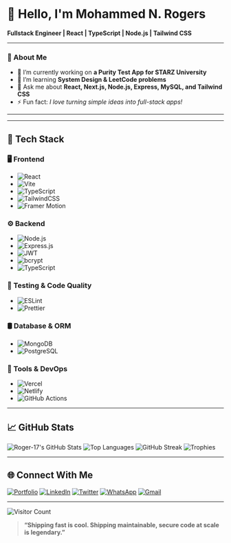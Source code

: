 # 👋 Hello, I'm **Mohammed N. Rogers**

**Fullstack Engineer | React | TypeScript | Node.js | Tailwind CSS**

---

### 🚀 About Me

- 🔭 I’m currently working on **a Purity Test App for STARZ University**
- 🌱 I’m learning **System Design & LeetCode problems**
- 💬 Ask me about **React, Next.js, Node.js, Express, MySQL, and Tailwind CSS**
- ⚡ Fun fact: *I love turning simple ideas into full-stack apps!*

---
---
## 🚀 Tech Stack

### 🖥️ Frontend
- ![React](https://img.shields.io/badge/React-20232A?style=for-the-badge&logo=react&logoColor=61DAFB)
- ![Vite](https://img.shields.io/badge/Vite-646CFF?style=for-the-badge&logo=vite&logoColor=white)
- ![TypeScript](https://img.shields.io/badge/TypeScript-3178C6?style=for-the-badge&logo=typescript&logoColor=white)
- ![TailwindCSS](https://img.shields.io/badge/TailwindCSS-38B2AC?style=for-the-badge&logo=tailwind-css&logoColor=white)
- ![Framer Motion](https://img.shields.io/badge/Framer%20Motion-000?style=for-the-badge&logo=framer&logoColor=white)

### ⚙️ Backend
- ![Node.js](https://img.shields.io/badge/Node.js-339933?style=for-the-badge&logo=node.js&logoColor=white)
- ![Express.js](https://img.shields.io/badge/Express.js-000000?style=for-the-badge&logo=express&logoColor=white)
- ![JWT](https://img.shields.io/badge/JWT-black?style=for-the-badge&logo=jsonwebtokens&logoColor=white)
- ![bcrypt](https://img.shields.io/badge/bcrypt-7B3F00?style=for-the-badge)
- ![TypeScript](https://img.shields.io/badge/TypeScript-3178C6?style=for-the-badge&logo=typescript&logoColor=white)

### 🧪 Testing & Code Quality
- ![ESLint](https://img.shields.io/badge/ESLint-4B32C3?style=for-the-badge&logo=eslint&logoColor=white)
- ![Prettier](https://img.shields.io/badge/Prettier-F7B93E?style=for-the-badge&logo=prettier&logoColor=black)

### 🛢️ Database & ORM
- ![MongoDB](https://img.shields.io/badge/MongoDB-47A248?style=for-the-badge&logo=mongodb&logoColor=white)
- ![PostgreSQL](https://img.shields.io/badge/PostgreSQL-336791?style=for-the-badge&logo=postgresql&logoColor=white)

### 🧰 Tools & DevOps
- ![Vercel](https://img.shields.io/badge/Vercel-000?style=for-the-badge&logo=vercel)
- ![Netlify](https://img.shields.io/badge/Netlify-00C7B7?style=for-the-badge&logo=netlify&logoColor=white)
- ![GitHub Actions](https://img.shields.io/badge/GitHub%20Actions-2088FF?style=for-the-badge&logo=github-actions&logoColor=white)

---

## 📈 GitHub Stats

![Roger-17's GitHub Stats](https://github-readme-stats.vercel.app/api?username=Rogers-17&theme=tokyonight&show_icons=true&count_private=true)
![Top Languages](https://github-readme-stats.vercel.app/api/top-langs/?username=Rogers-17&layout=compact&theme=tokyonight)
![GitHub Streak](https://streak-stats.demolab.com?user=Rogers-17&theme=tokyonight)
![Trophies](https://github-profile-trophy.vercel.app/?username=Rogers-17&theme=tokyonight)

---

## 🌐 Connect With Me

[![Portfolio](https://img.shields.io/badge/Portfolio-%23007ACC?style=for-the-badge&logo=about-dot-me&logoColor=white)](https://habibadebayo.vercel.app)
[![LinkedIn](https://img.shields.io/badge/LinkedIn-%230077B5?style=for-the-badge&logo=linkedin&logoColor=white)](https://www.linkedin.com/in/habib-adebayo-76b00423a/)
[![Twitter](https://img.shields.io/badge/Twitter-%231DA1F2?style=for-the-badge&logo=twitter&logoColor=white)](https://twitter.com/Habib__001)
[![WhatsApp](https://img.shields.io/badge/WhatsApp-25D366?style=for-the-badge&logo=whatsapp&logoColor=white)](https://wa.me/+231779268242?text=Hello+Rogers)
[![Gmail](https://img.shields.io/badge/Email-D14836?style=for-the-badge&logo=gmail&logoColor=white)](mailto:mohammedrogers579@gmail.com)

---

![Visitor Count](https://profile-counter.glitch.me/Rogers-17/count.svg)

> **“Shipping fast is cool. Shipping maintainable, secure code at scale is legendary.”**

